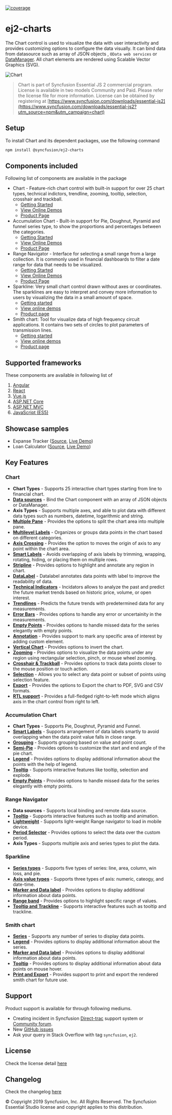 [![coverage](http://ej2.syncfusion.com/badges/ej2-charts/coverage.svg)](http://ej2.syncfusion.com/badges/ej2-charts)

# ej2-charts

The Chart control is used to visualize the data with user interactivity and provides customizing options to configure the data visually. It can bind data from  datasource such as array of JSON objects , `OData web services` or
[DataManager](https://ej2.syncfusion.com/documentation/data/?lang=typescript). All chart elements are rendered using Scalable Vector Graphics (SVG).

![Chart](https://ej2.syncfusion.com/products/images/chart/readme.gif)

> Chart is part of Syncfusion Essential JS 2 commercial program. License is available in two models Community and Paid. Please refer the license file for more information. License can be obtained by registering at [https://www.syncfusion.com/downloads/essential-js2](https://www.syncfusion.com/downloads/essential-js2?utm_source=npm&utm_campaign=chart)

## Setup
To install Chart and its dependent packages, use the following command

```sh
npm install @syncfusion/ej2-charts
```

## Components included

Following list of components are available in the package
*	Chart  - Feature-rich chart control with built-in support for over 25 chart types, technical indictors, trendline, zooming, tooltip, selection, crosshair and trackball. 
      *	[Getting Started](https://ej2.syncfusion.com/documentation/chart/getting-started.html?lang=typescript)
      *	[View Online Demos](https://ej2.syncfusion.com/demos/#/material/chart/line.html)
      *	[Product Page](https://www.syncfusion.com/javascript-ui-controls/charts)
*	Accumulation Chart  - Built-in support for Pie, Doughnut, Pyramid and funnel series type, to show the proportions and percentages between the categories.
      *	[Getting Started](https://ej2.syncfusion.com/documentation/accumulation-chart/getting-started.html?lang=typescript)
      *	[View Online Demos](https://ej2.syncfusion.com/demos/#/material/chart/default-pie.html)
      *	[Product Page](https://www.syncfusion.com/javascript-ui-controls/charts)
*	Range Navigator  - Interface for selecting a small range from a large collection. It is commonly used in financial dashboards to filter a date range for data that needs to be visualized.
      *	[Getting Started](https://ej2.syncfusion.com/documentation/rangenavigator/getting-started.html?lang=typescript)
      *	[View Online Demos](https://ej2.syncfusion.com/demos/#/material/rangenavigator/default.html)
      *	[Product Page](https://www.syncfusion.com/javascript-ui-controls/range-selector)
*	Sparkline: Very small chart control drawn without axes or coordinates. The sparklines are easy to interpret and convey more information to users by visualizing the data in a small amount of space.
      *	[Getting started](https://ej2.syncfusion.com/documentation/sparkline/getting-started.html?lang=typescript)
      *	[View online demos](https://ej2.syncfusion.com/demos/#/material/sparkline/default.html)
      *	[Product page](https://www.syncfusion.com/javascript-ui-controls/sparkline)
*	Smith chart: Tool for visualize data of high frequency circuit applications. It contains two sets of circles to plot parameters of transmission lines.
      *	[Getting started](https://ej2.syncfusion.com/documentation/smithchart/getting-started.html?lang=typescript)
      *	[View online demos](https://ej2.syncfusion.com/demos/#/material/smithchart/default.html)
      *	[Product page](https://www.syncfusion.com/javascript-ui-controls/smith-chart)

## Supported frameworks
 These components are available in following list of
  1. [Angular](https://github.com/syncfusion/ej2-angular-ui-components/tree/master/components/charts?utm_source=npm&utm_campaign=chart)
  2. [React](https://github.com/syncfusion/ej2-react-ui-components/tree/master/components/charts?utm_source=npm&utm_campaign=chart)
  3. [Vue.js](https://github.com/syncfusion/ej2-vue-ui-components/tree/master/components/charts?utm_source=npm&utm_campaign=chart)
  4. [ASP.NET Core](https://aspdotnetcore.syncfusion.com/Chart/Line#/material)
  5. [ASP.NET MVC](https://aspnetmvc.syncfusion.com/Chart/Line#/material)
  6. [JavaScript (ES5)](https://www.syncfusion.com/javascript-ui-controls/charts)

## Showcase samples

* Expanse Tracker ([Source](https://github.com/syncfusion/ej2-sample-ts-expensetracker), [Live Demo](https://ej2.syncfusion.com/showcase/typescript/expensetracker/?utm_source=npm&utm_campaign=chart#/dashboard))
* Loan Calculator ([Source](https://github.com/syncfusion/ej2-sample-ts-loancalculator), [Live Demo](https://ej2.syncfusion.com/showcase/typescript/loancalculator/?utm_source=npm&utm_campaign=chart))

## Key Features

### Chart
   * **Chart Types** - Supports 25 interactive chart types starting from line to financial chart.
   * [**Data sources**](https://ej2.syncfusion.com/demos/?utm_source=npm&utm_campaign=chart#/material/chart/local-data.html) - Bind the Chart component with an array of JSON objects or DataManager.
   * **Axis Types** - Supports multiple axes, and able to plot data with different data types such as numbers, datetime, logarithmic and string.
   * [**Multiple Pane**](https://ej2.syncfusion.com/demos/?utm_source=npm&utm_campaign=chart#/material/chart/candle.html) - Provides the options to split the chart area into multiple pane.
   * [**Multilevel Labels**](https://ej2.syncfusion.com/demos/?utm_source=npm&utm_campaign=chart#/material/chart/multi-level-label.html) - Organizes or groups data points in the chart based on different categories.
   * [**Axis Crossing**](https://ej2.syncfusion.com/demos/?utm_source=npm&utm_campaign=chart#/material/chart/axes-crossing.html) - Provides the option to moves the origin of axis to any point within the chart area.
   * [**Smart Labels**](https://ej2.syncfusion.com/demos/?utm_source=npm&utm_campaign=chart#/material/chart/smart-axis-labels.html) - Avoids overlapping of axis labels by trimming, wrapping, rotating, hiding, or placing them on multiple rows.
   * [**Stripline**](https://ej2.syncfusion.com/demos/?utm_source=npm&utm_campaign=chart#/material/chart/stripline.html) - Provides options to highlight and annotate any region in chart.
   * [**DataLabel**](https://ej2.syncfusion.com/demos/?utm_source=npm&utm_campaign=chart#/material/chart/data-label-template.html) - Datalabel annotates data points with label to improve the readability of data.
   * [**Technical Indicators**](https://ej2.syncfusion.com/demos/?utm_source=npm&utm_campaign=chart#/material/chart/adindicator.html) - Incidators allows to analyze the past and predict the future market trends based on historic price, volume, or open interest.
   * [**Trendlines**](https://ej2.syncfusion.com/demos/?utm_source=npm&utm_campaign=chart#/material/chart/trend-lines.html) - Predicts the future trends with predetermined data for any measurements.
   * [**Error Bars**](https://ej2.syncfusion.com/demos/?utm_source=npm&utm_campaign=chart#/material/chart/error-bar.html) - Provides options to handle any error or uncertainity in the measurements.
   * [**Empty Points**](https://ej2.syncfusion.com/demos/?utm_source=npm&utm_campaign=chart#/material/chart/empty-point.html) - Provides options to handle missed data for the series elegantly with empty points.
   * [**Annotation**](https://ej2.syncfusion.com/demos/?utm_source=npm&utm_campaign=chart#/material/chart/pie-annotation.html) - Provides support to mark any specific area of interest by adding custom element.
   * [**Vertical Chart**](https://ej2.syncfusion.com/demos/?utm_source=npm&utm_campaign=chart#/material/chart/vertical.html) - Provides options to invert the chart.
   * [**Zooming**](https://ej2.syncfusion.com/demos/?utm_source=npm&utm_campaign=chart#/material/chart/zooming.html) - Provides options to visualize the data points under any region using rectangular selection, pinch, or mouse wheel zooming.
   * [**Crosshair & Trackball**](https://ej2.syncfusion.com/demos/?utm_source=npm&utm_campaign=chart#/material/chart/cross-hair.html) - Provides options to track data points closer to the mouse position or touch action.
   * [**Selection**](https://ej2.syncfusion.com/demos/?utm_source=npm&utm_campaign=chart#/material/chart/range-selection.html) - Allows you to select any data point or subset of points using selection feature.
   * [**Export**](https://ej2.syncfusion.com/demos/?utm_source=npm&utm_campaign=chart#/material/chart/export.html) - Provides the options to Export the chart to  PDF, SVG and CSV formats.
   * [**RTL support**](https://ej2.syncfusion.com/demos/?utm_source=npm&utm_campaign=chart#/material/chart/inversed.html) - Provides a full-fledged right-to-left mode which aligns axis in the chart control from right to left.
   
### Accumulation Chart
   * **Chart Types** - Supports Pie, Doughnut, Pyramid and Funnel.
   * [**Smart Labels**](https://ej2.syncfusion.com/demos/?utm_source=npm&utm_campaign=chart#/material/chart/smart-labels.html) - Supports arrangement of data labels smartly to avoid overlapping when the data point value falls in close range.
   * [**Grouping**](https://ej2.syncfusion.com/demos/?utm_source=npm&utm_campaign=chart#/material/chart/grouping.html) - Supports grouping based on value and point count.
   * [**Semi-Pie**](https://ej2.syncfusion.com/demos/?utm_source=npm&utm_campaign=chart#/material/chart/semi-pie.html) - Provides options to customize the start and end angle of the pie chart.
   * [**Legend**](https://ej2.syncfusion.com/demos/?utm_source=npm&utm_campaign=chart#/material/chart/default-doughnut.html) - Provides options to display additional information about the points with the help of legend.
   * [**Tooltip**](https://ej2.syncfusion.com/demos/?utm_source=npm&utm_campaign=chart#/material/chart/doughnut.html) - Supports interactive features like tooltip, selection and explode.
   * [**Empty Points**](https://ej2.syncfusion.com/demos/?utm_source=npm&utm_campaign=chart#/material/chart/pie-empty-point.html) - Provides options to handle missed data for the series elegantly with empty points.

### Range Navigator
   * **Data sources** - Supports local binding and remote data source.
   * [**Tooltip**](https://ej2.syncfusion.com/demos/?utm_source=npm&utm_campaign=chart#/material/rangenavigator/default.html) - Supports interactive features such as tooltip and animation.
   * [**Lightweight**](https://ej2.syncfusion.com/demos/?utm_source=npm&utm_campaign=chart#/material/rangenavigator/light-weight.html) - Supports light-weight Range navigator to load in mobile device.
   * [**Period Selector**](https://ej2.syncfusion.com/demos/?utm_source=npm&utm_campaign=chart#/material/rangenavigator/period-selectot.html) - Provides options to select the data over the custom period.
   * **Axis Types** - Supports multiple axis and series types to plot the data.

### Sparkline
   * [**Series types**](https://ej2.syncfusion.com/demos/?utm_source=npm&utm_campaign=chart#/material/sparkline/series_types.html) - Supports five types of series: line, area, column, win loss, and pie.
   * [**Axis value types**](https://ej2.syncfusion.com/demos/?utm_source=npm&utm_campaign=chart#/material/sparkline/axis_types.html) - Supports three types of axis: numeric, cateogy, and date-time.
   * [**Marker and Data label**](https://ej2.syncfusion.com/demos/?utm_source=npm&utm_campaign=chart#/material/sparkline/customization.html) - Provides options to display additional information about data points.
   * [**Range band**](https://ej2.syncfusion.com/demos/?utm_source=npm&utm_campaign=chart#/material/sparkline/rangeband.html) - Provides options to highlight specific range of values.
   * [**Tooltip and Trackline**](https://ej2.syncfusion.com/demos/?utm_source=npm&utm_campaign=chart#/material/sparkline/default.html) - Supports interactive features such as tooltip and trackline.

### Smith chart
   * [**Series**](https://ej2.syncfusion.com/demos/?utm_source=npm&utm_campaign=chart#/material/smithchart/default.html) - Supports any number of series to display data points.
   * [**Legend**](https://ej2.syncfusion.com/demos/?utm_source=npm&utm_campaign=chart#/material/smithchart/custom.html) - Provides options to display additional information about the series.
   * [**Marker and Data label**](https://ej2.syncfusion.com/demos/?utm_source=npm&utm_campaign=chart#/material/smithchart/custom.html) - Provides options to display additional information about data points.
   * [**Tooltip**](https://ej2.syncfusion.com/demos/?utm_source=npm&utm_campaign=chart#/material/smithchart/default.html) - Provides options to display additional information about data points on mouse hover.
   * [**Print and Export**](https://ej2.syncfusion.com/demos/?utm_source=npm&utm_campaign=chart#/material/smithchart/print_export.html) - Provides support to print and export the rendered smith chart for future use.

## Support
  
Product support is available for through following mediums.

* Creating incident in Syncfusion [Direct-trac](https://www.syncfusion.com/support/directtrac/incidents?utm_source=npm&utm_campaign=chart) support system or [Community forum](https://www.syncfusion.com/forums/essential-js2?utm_source=npm&utm_campaign=chart).
* New [GitHub issues](https://github.com/syncfusion/ej2-javascript-ui-controls/issues/new) 
* Ask your query in Stack Overflow with tag `syncfusion`, `ej2`.

## License

Check the license detail [here](https://github.com/syncfusion/ej2-javascript-ui-controls/blob/master/license?utm_source=npm&utm_campaign=chart)

## Changelog

Check the changelog [here](https://github.com/syncfusion/ej2-javascript-ui-controls/blob/master/src/charts/CHANGELOG.md?utm_source=npm&utm_campaign=chart)

© Copyright 2019 Syncfusion, Inc. All Rights Reserved. The Syncfusion Essential Studio license and copyright applies to this distribution.